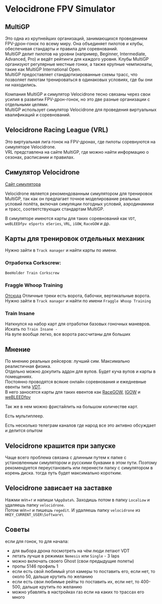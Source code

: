 # Velocidrone FPV Simulator

## MultiGP
Это одна из крупнейших организаций, занимающихся проведением FPV-дрон-гонок по всему миру. Она объединяет пилотов и клубы, обеспечивая стандарты и правила для соревнований.  
MultiGP делит пилотов на уровни (например, Beginner, Intermediate, Advanced, Pro) и ведёт рейтинги для каждого уровня.
Клубы MultiGP организуют регулярные местные гонки, а также крупные чемпионаты, такие как MultiGP International Open.  
MultiGP предоставляет стандартизированные схемы трасс, что позволяет пилотам тренироваться в одинаковых условиях, где бы они ни находились.  

Компания MultiGP и симулятор Velocidrone тесно связаны через свои усилия в развитии FPV-дрон-гонок, но это две разные организации с отдельными целями.  
MultiGP использует симулятор Velocidrone для проведения виртуальных квалификаций и соревнований.  

## Velocidrone Racing League (VRL)
Это виртуальная лига гонок на FPV-дронах, где пилоты соревнуются на симуляторе Velocidrone.  
VRL представлена на сайте MultiGP, где можно найти информацию о сезонах, расписании и правилах. 

## Симулятор Velocidrone
[Сайт симулятора](https://www.velocidrone.com/)  

Velocidrone является рекомендованным симулятором для тренировок MultiGP, так как он предлагает точное моделирование реальных условий полёта, включая симуляции погодных условий, аэродинамики и трасс, соответствующих стандартам MultiGP.

В симуляторе имеются карты для таких соревнований как `VDT`, `weBLEEDfpv eSports eSeries`, `VRL`, `iGOW`, `RaceGOW` и др.

## Карты для тренировок отдельных механик
Нужно зайти в `Track manager` и найти карты по имени.

### Отработка Corkscrew:
`BeeHolder Train Corkscrew`

### Fraggle Whoop Training
[Отсюда](https://www.facebook.com/share/p/1BwKXsFCx4/)
Отличные треки есть ворота, бабочки,  вертикальные ворота. 
Нужно зайти в `Track manager` и найти по имени `Fraggle Whoop Training`

### Train Insane
Наткнулся на набор карт для отработки базовых гоночных маневров.  
Искать по `Train Insane -`  
На вупе вообще легко, все ворота рассчитаны для больших

## Мнение 
По мнению реальных рейсеров: лучший сим. Максимально реалистичная физика.  
Отдельно можно докупить аддон для вупов. Будет куча вупов и карты в помещениях.  
Постоянно проводятся всякие онлайн соревнования и ежедневные евенты типа [VDT](../30_Polety/30_Gonki_ili_sorevnovaniya/VDT.md).  
В него заносятся карты для таких евентов как [RaceGOW](../30_Polety/30_Gonki_ili_sorevnovaniya/RaceGOW.md), [IGOW](../30_Polety/30_Gonki_ili_sorevnovaniya/IGOW.md) и [weBLEEDfpv](../30_Polety/30_Gonki_ili_sorevnovaniya/weBLEEDfpv.md)

Так же в нем можно фристайлить на большом количестве карт.

Есть мультиплеер.

Есть несколько телеграм каналов где народ все это активно обсуждает и делится опытом

## Velocidrone крашится при запуске
Чаще всего проблема связана с длинным путем к папке с установленным симулятором и русскими буквами в этом пути. Поэтому рекомендуется переустановить или перенести папку с симулятором в корень диска. тогда путь будет максимально коротким.

## Velocidrone зависает на заставке
Нажми win+r и напиши `%AppData%`. Заходишь потом в папку `LocalLow` и удаляешь папку `velocidrone`.  
Потом win+r и пишешь `regedit`. И удаляешь папку `velocidrone` из `HKEY_CURRENT_USER\Software\`

## Советы
если для гонок, то для начала:  
- для выбора дрона посмотреть на чëм люди летают VDT  
- летать лучше в режимах `Nemesis` или `Single` - 3 laps  
- можно включать своего Ghost (свои предыдущие полеты)  
- пропы 5146 профиль 1  
- если есть свой любимый угол камеры то поставить его, если нет, то около 50, дальше крутить по желанию  
- если есть свои любимые рейты то поставить их, если нет, то 400-500, дальше крутить по желанию  
- можно убавлять в настройках газ если на каких то трассах его много  
